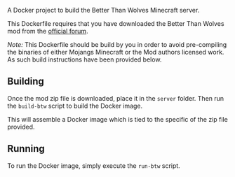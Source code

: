 A Docker project to build the Better Than Wolves Minecraft server.

This Dockerfile requires that you have downloaded the Better Than Wolves
mod from the [official forum](http://www.sargunster.com/btwforum).

*Note:* This Dockerfile should be build by you in order to avoid
pre-compiling the binaries of either Mojangs Minecraft or the Mod authors 
licensed work. As such build instructions have been provided below.

## Building

Once the mod zip file is downloaded, place it in the `server` folder.
Then run the `build-btw` script to build the Docker image.

This will assemble a Docker image which is tied to the specific
of the zip file provided.

## Running

To run the Docker image, simply execute the `run-btw` script.